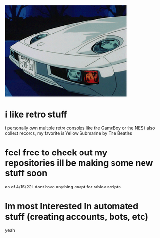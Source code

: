 ![](https://github.com/0FGAW4FGYWAO23YGWAFO2Y5W5GYUAWU1YFT4AFF/0FGAW4FGYWAO23YGWAFO2Y5W5GYUAWU1YFT4AFF/blob/main/car.gif)

# i like retro stuff
i personally own multiple retro consoles like the GameBoy or the NES
i also collect records, my favorite is Yellow Submarine by The Beatles
# feel free to check out my repositories ill be making some new stuff soon
as of 4/15/22 i dont have anything exept for roblox scripts
# im most interested in automated stuff (creating accounts, bots, etc)
yeah
